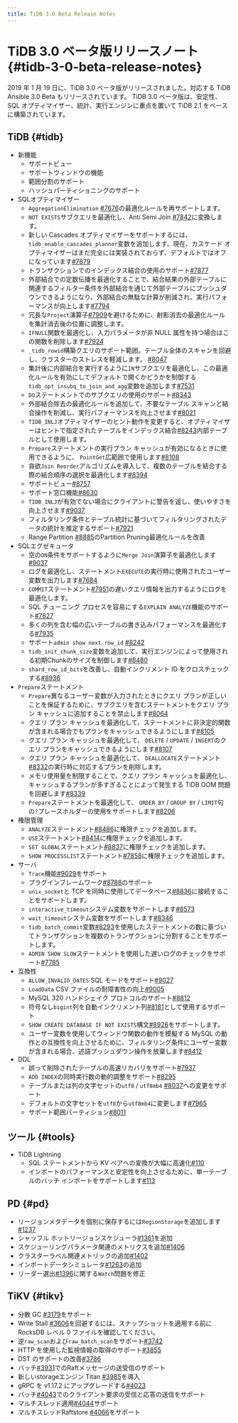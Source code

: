 ```yaml
---
title: TiDB 3.0 Beta Release Notes
---
```


# TiDB 3.0 ベータ版リリースノート {#tidb-3-0-beta-release-notes}

2019 年 1 月 19 日に、TiDB 3.0 ベータ版がリリースされました。対応する TiDB Ansible 3.0 Beta もリリースされています。 TiDB 3.0 ベータ版は、安定性、SQL オプティマイザー、統計、実行エンジンに重点を置いて TiDB 2.1 をベースに構築されています。

## TiDB {#tidb}

-   新機能
    -   サポートビュー
    -   サポートウィンドウの機能
    -   範囲分割のサポート
    -   ハッシュパーティショニングのサポート
-   SQLオプティマイザー
    -   `AggregationElimination` [#7676](https://github.com/pingcap/tidb/pull/7676)の最適化ルールを再サポートします。
    -   `NOT EXISTS`サブクエリを最適化し、Anti Semi Join [#7842](https://github.com/pingcap/tidb/pull/7842)に変換します。
    -   新しい Cascades オプティマイザーをサポートするには、 `tidb_enable_cascades_planner`変数を追加します。現在、カスケード オプティマイザーはまだ完全には実装されておらず、デフォルトではオフになっています[#7879](https://github.com/pingcap/tidb/pull/7879)
    -   トランザクションでのインデックス結合の使用のサポート[#7877](https://github.com/pingcap/tidb/pull/7877)
    -   外部結合での定数伝播を最適化することで、結合結果の外部テーブルに関連するフィルター条件を外部結合を通じて外部テーブルにプッシュダウンできるようになり、外部結合の無駄な計算が削減され、実行パフォーマンスが向上します[#7794](https://github.com/pingcap/tidb/pull/7794)
    -   冗長な`Project`演算子[#7909](https://github.com/pingcap/tidb/pull/7909)を避けるために、射影消去の最適化ルールを集計消去後の位置に調整します。
    -   `IFNULL`関数を最適化し、入力パラメータが非 NULL 属性を持つ場合はこの関数を削除します[#7924](https://github.com/pingcap/tidb/pull/7924)
    -   `_tidb_rowid`構築クエリのサポート範囲。テーブル全体のスキャンを回避し、クラスターのストレスを軽減します。 [#8047](https://github.com/pingcap/tidb/pull/8047)
    -   集計後に内部結合を実行するように`IN`サブクエリを最適化し、この最適化ルールを有効にしてデフォルトで開くかどうかを制御する`tidb_opt_insubq_to_join_and_agg`変数を追加します[#7531](https://github.com/pingcap/tidb/pull/7531)
    -   `DO`ステートメントでのサブクエリの使用のサポート[#8343](https://github.com/pingcap/tidb/pull/8343)
    -   外部結合除去の最適化ルールを追加して、不要なテーブル スキャンと結合操作を削減し、実行パフォーマンスを向上させます[#8021](https://github.com/pingcap/tidb/pull/8021)
    -   `TIDB_INLJ`オプティマイザーのヒント動作を変更すると、オプティマイザーはヒントで指定されたテーブルをインデックス結合[#8243](https://github.com/pingcap/tidb/pull/8243)内部テーブルとして使用します。
    -   `Prepare`ステートメントの実行プラン キャッシュが有効になるときに使用できるように、 `PointGet`広範囲で使用します[#8108](https://github.com/pingcap/tidb/pull/8108)
    -   貪欲`Join Reorder`アルゴリズムを導入して、複数のテーブルを結合する際の結合順序の選択を最適化します[#8394](https://github.com/pingcap/tidb/pull/8394)
    -   サポートビュー[#8757](https://github.com/pingcap/tidb/pull/8757)
    -   サポート窓口機能[#8630](https://github.com/pingcap/tidb/pull/8630)
    -   `TIDB_INLJ`が有効でない場合にクライアントに警告を返し、使いやすさを向上させます[#9037](https://github.com/pingcap/tidb/pull/9037)
    -   フィルタリング条件とテーブル統計に基づいてフィルタリングされたデータの統計を推定するサポート[#7921](https://github.com/pingcap/tidb/pull/7921)
    -   Range Partition [#8885](https://github.com/pingcap/tidb/pull/8885)のPartition Pruning最適化ルールを改善
-   SQLエグゼキュータ
    -   空の`ON`条件をサポートするように`Merge Join`演算子を最適化します[#9037](https://github.com/pingcap/tidb/pull/9037)
    -   ログを最適化し、ステートメント`EXECUTE`の実行時に使用されたユーザー変数を出力します[#7684](https://github.com/pingcap/tidb/pull/7684)
    -   `COMMIT`ステートメント[#7951](https://github.com/pingcap/tidb/pull/7951)の遅いクエリ情報を出力するようにログを最適化します。
    -   SQL チューニング プロセスを容易にする`EXPLAIN ANALYZE`機能のサポート[#7827](https://github.com/pingcap/tidb/pull/7827)
    -   多くの列を含む幅の広いテーブルの書き込みパフォーマンスを最適化する[#7935](https://github.com/pingcap/tidb/pull/7935)
    -   サポート`admin show next_row_id` [#8242](https://github.com/pingcap/tidb/pull/8242)
    -   `tidb_init_chunk_size`変数を追加して、実行エンジンによって使用される初期Chunkのサイズを制御します[#8480](https://github.com/pingcap/tidb/pull/8480)
    -   `shard_row_id_bits`を改善し、自動インクリメント ID をクロスチェックする[#8936](https://github.com/pingcap/tidb/pull/8936)
-   `Prepare`ステートメント
    -   `Prepare`異なるユーザー変数が入力されたときにクエリ プランが正しいことを保証するために、サブクエリを含むステートメントをクエリ プラン キャッシュに追加することを禁止します[#8064](https://github.com/pingcap/tidb/pull/8064)
    -   クエリ プラン キャッシュを最適化して、ステートメントに非決定的関数が含まれる場合でもプランをキャッシュできるようにします[#8105](https://github.com/pingcap/tidb/pull/8105)
    -   クエリ プラン キャッシュを最適化して、 `DELETE` / `UPDATE` / `INSERT`のクエリ プランをキャッシュできるようにします[#8107](https://github.com/pingcap/tidb/pull/8107)
    -   クエリ プラン キャッシュを最適化して、 `DEALLOCATE`ステートメント[#8332](https://github.com/pingcap/tidb/pull/8332)の実行時に対応するプランを削除します。
    -   メモリ使用量を制限することで、クエリ プラン キャッシュを最適化し、キャッシュするプランが多すぎることによって発生する TiDB OOM 問題を回避します[#8339](https://github.com/pingcap/tidb/pull/8339)
    -   `Prepare`ステートメントを最適化して、 `ORDER BY` / `GROUP BY` / `LIMIT`句の`?`プレースホルダーの使用をサポートします[#8206](https://github.com/pingcap/tidb/pull/8206)
-   権限管理
    -   `ANALYZE`ステートメント[#8486](https://github.com/pingcap/tidb/pull/8486)に権限チェックを追加します。
    -   `USE`ステートメント[#8414](https://github.com/pingcap/tidb/pull/8418)に権限チェックを追加します。
    -   `SET GLOBAL`ステートメント[#8837](https://github.com/pingcap/tidb/pull/8837)に権限チェックを追加します。
    -   `SHOW PROCESSLIST`ステートメント[#7858](https://github.com/pingcap/tidb/pull/7858)に権限チェックを追加します。
-   サーバ
    -   `Trace`機能[#9029](https://github.com/pingcap/tidb/pull/9029)をサポート
    -   プラグインフレームワーク[#8788](https://github.com/pingcap/tidb/pull/8788)のサポート
    -   `unix_socket`と TCP を同時に使用してデータベース[#8836](https://github.com/pingcap/tidb/pull/8836)に接続することをサポートします。
    -   `interactive_timeout`システム変数をサポートします[#8573](https://github.com/pingcap/tidb/pull/8573)
    -   `wait_timeout`システム変数をサポートします[#8346](https://github.com/pingcap/tidb/pull/8346)
    -   `tidb_batch_commit`変数[#8293](https://github.com/pingcap/tidb/pull/8293)を使用したステートメントの数に基づいてトランザクションを複数のトランザクションに分割することをサポートします。
    -   `ADMIN SHOW SLOW`ステートメントを使用した遅いログのチェックをサポート[#7785](https://github.com/pingcap/tidb/pull/7785)
-   互換性
    -   `ALLOW_INVALID_DATES` SQL モードをサポート[#9027](https://github.com/pingcap/tidb/pull/9027)
    -   `LoadData` CSV ファイルの耐障害性の向上[#9005](https://github.com/pingcap/tidb/pull/9005)
    -   MySQL 320 ハンドシェイク プロトコルのサポート[#8812](https://github.com/pingcap/tidb/pull/8812)
    -   符号なし`bigint`列を自動インクリメント列[#8181](https://github.com/pingcap/tidb/pull/8181)として使用するサポート
    -   `SHOW CREATE DATABASE IF NOT EXISTS`構文[#8926](https://github.com/pingcap/tidb/pull/8926)をサポートします。
    -   ユーザー変数を使用してウィンドウ関数の動作を模擬する MySQL の動作との互換性を向上させるために、フィルタリング条件にユーザー変数が含まれる場合、述語プッシュダウン操作を放棄します[#8412](https://github.com/pingcap/tidb/pull/8412)
-   DDL
    -   誤って削除されたテーブルの高速リカバリをサポート[#7937](https://github.com/pingcap/tidb/pull/7937)
    -   `ADD INDEX`の同時実行数の動的調整をサポート[#8295](https://github.com/pingcap/tidb/pull/8295)
    -   テーブルまたは列の文字セットの`utf8` / `utf8mb4` [#8037](https://github.com/pingcap/tidb/pull/8037)への変更をサポート
    -   デフォルトの文字セットを`utf8`から`utf8mb4`に変更します[#7965](https://github.com/pingcap/tidb/pull/7965)
    -   サポート範囲パーティション[#8011](https://github.com/pingcap/tidb/pull/8011)

## ツール {#tools}

-   TiDB Lightning
    -   SQL ステートメントから KV ペアへの変換が大幅に高速化[#110](https://github.com/pingcap/tidb-lightning/pull/110)
    -   インポートのパフォーマンスと安定性を向上させるために、単一テーブルのバッチ インポートをサポートします[#113](https://github.com/pingcap/tidb-lightning/pull/113)

## PD {#pd}

-   リージョンメタデータを個別に保存するには`RegionStorage`を追加します[#1237](https://github.com/pingcap/pd/pull/1237)
-   シャッフル ホットリージョンスケジューラ[#1361](https://github.com/pingcap/pd/pull/1361)を追加
-   スケジューリングパラメータ関連のメトリクスを追加[#1406](https://github.com/pingcap/pd/pull/1406)
-   クラスターラベル関連メトリックの追加[#1402](https://github.com/pingcap/pd/pull/1402)
-   インポートデータシミュレータ[#1263](https://github.com/pingcap/pd/pull/1263)の追加
-   リーダー選出[#1396](https://github.com/pingcap/pd/pull/1396)に関する`Watch`問題を修正

## TiKV {#tikv}

-   分散 GC [#3179](https://github.com/tikv/tikv/pull/3179)をサポート
-   Write Stall [#3606](https://github.com/tikv/tikv/pull/3606)を回避するには、スナップショットを適用する前に RocksDB レベル 0 ファイルを確認してください。
-   逆`raw_scan`および`raw_batch_scan`をサポート[#3742](https://github.com/tikv/tikv/pull/3724)
-   HTTP を使用した監視情報の取得のサポート[#3855](https://github.com/tikv/tikv/pull/3855)
-   DST のサポートの改善[#3786](https://github.com/tikv/tikv/pull/3786)
-   バッチ[#3931](https://github.com/tikv/tikv/pull/3913)でのRaftメッセージの送受信のサポート
-   新しいstorageエンジン Titan [#3985](https://github.com/tikv/tikv/pull/3985)を導入
-   gRPC を v1.17.2 にアップグレードする[#4023](https://github.com/tikv/tikv/pull/4023)
-   バッチ[#4043](https://github.com/tikv/tikv/pull/4043)でのクライアント要求の受信と応答の送信をサポート
-   マルチスレッド適用[#4044](https://github.com/tikv/tikv/pull/4044)サポート
-   マルチスレッドRaftstore [#4066](https://github.com/tikv/tikv/pull/4066)をサポート
